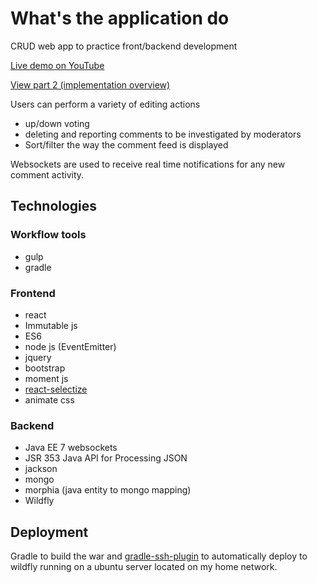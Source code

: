 #  What's the application do
CRUD web app to practice front/backend development 

[Live demo on YouTube](https://www.youtube.com/watch?v=M-Rp_Aa4aSA&list=PLhdEaT6EIivpelbIn9ePcGxBykXnvmzGl&index=2)

[View part 2 (implementation overview)](https://www.youtube.com/watch?v=QRV2GdkV-tk&index=1&list=PLhdEaT6EIivpelbIn9ePcGxBykXnvmzGl)

Users can perform a variety of editing actions 
 * up/down voting 
 * deleting and reporting comments to be investigated by moderators 
 * Sort/filter the way the comment feed is displayed

Websockets are used to receive real time notifications for any new comment activity.

## Technologies 

### Workflow tools
- gulp
- gradle

### Frontend
* react
* Immutable js
* ES6
* node js (EventEmitter)
* jquery
* bootstrap
* moment js
* [react-selectize](https://github.com/furqanZafar/react-selectize)
* animate css

### Backend
* Java EE 7 websockets		  
* JSR 353 Java API for Processing JSON		
* jackson 
* mongo		   
* morphia (java entity to mongo mapping) 		
* Wildfly

## Deployment
Gradle to build the war and [gradle-ssh-plugin](https://gradle-ssh-plugin.github.io/) to automatically deploy to wildfly running on a ubuntu server located on my home network. 
